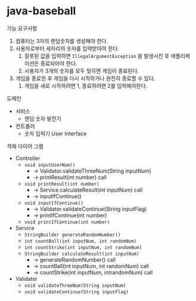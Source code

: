 # java-baseball

기능 요구사항

1. 컴퓨터는 3자의 랜덤숫자를 생성해야 한다.
2. 사용자로부터 세자리의 숫자를 입력받아야 한다.
    1. 잘못된 값을 입력하면 `IllegalArgumentException` 을 발생시킨 후 애플리케이션은 종료되어야 한다.
    2. 사용자가 3개의 숫자를 모두 맞히면 게임이 종료된다.
3. 게임을 종료한 후 게임을 다시 시작하거나 완전히 종료할 수 있다.
    1. 게임을 새로 시작하려면 1, 종료하려면 2를 입력해야한다.

도메인

- 서비스
    - 랜덤 숫자 발전기
- 컨트롤러
    - 숫자 입력기 User Interface

객체 다이어 그램

- Controller
    - `void inputUserNum()`
        - → Validator.validateThreeNum(String inputNum)
        - → printResult(int number) call
    - `void printResult(int number)`
        - → Service.calculateResult(int inputNum) call
        - → inputIfContinue()
    - `void inputIfContinue()`
        - → Validator.validateContinue(String inputFlag)
        - → printIfContinue(int number)
    - `void printIfContinue(int number)`
- Service
    - `StringBuilder generateRandomNumber()`
    - `int countBall(int inputNum, int randomNum)`
    - `int countStrike(int inputNum, int randomNum)`
    - `StringBuilder calculateResult(int inputNum)`
        - → generateRandomNumber() call
        - → countBall(int inputNum, int randomNum) call
        - → countStrike(int inputNum, intrandomNum) call
- Validator
    - `void validateThreeNum(String inputNum)`
    - `void validateContinue(String inputFlag)`